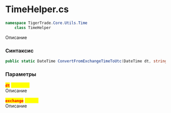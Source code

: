 
# TimeHelper.cs
```csharp
namespace TigerTrade.Core.Utils.Time  
    class TimeHelper
```

Описание

### Синтаксис
```csharp
public static DateTime ConvertFromExchangeTimeToUtc(DateTime dt, string exchange)
```

### Параметры
<mark style="color:red;">**`dt`**</mark> <mark style="color:yellow;">`DateTime`</mark>  
 Описание  
  
<mark style="color:red;">**`exchange`**</mark> <mark style="color:yellow;">`string`</mark>  
 Описание  
  

                    
                    